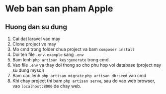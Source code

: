 # Web ban san pham Apple
## Huong dan su dung

1. Cai dat laravel vao may
1. Clone project ve may
1. Mo cmd trong folder chua project va bam `composer install`
1. Doi ten file `.env.example` sang `.env`
1. Bam lenh `php artisan key:generate` trong cmd
1. Vao file `.env` va thay doi thong so cho phu hop voi database (project nay su dung mysql)
1. Bam cac lenh `php artisan migrate` `php artisan db:seed` vao cmd
1. Khi chay project thi bam `php artisan serve`, sau do vao web browser, vao `localhost:8000` de chay web.